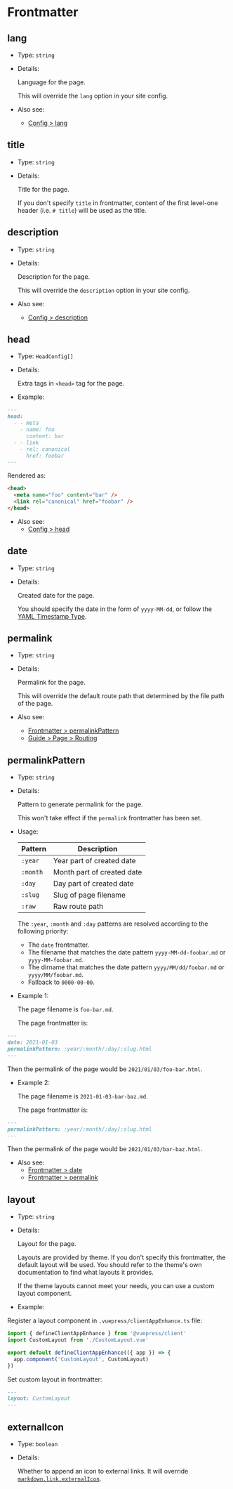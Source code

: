 # Frontmatter

## lang

- Type: `string`

- Details:

  Language for the page.

  This will override the `lang` option in your site config.

- Also see:
  - [Config > lang](./config.md#lang)

## title

- Type: `string`

- Details:

  Title for the page.

  If you don't specify `title` in frontmatter, content of the first level-one header (i.e. `# title`) will be used as the title.

## description

- Type: `string`

- Details:

  Description for the page.

  This will override the `description` option in your site config.

- Also see:
  - [Config > description](./config.md#description)

## head

- Type: `HeadConfig[]`

- Details:

  Extra tags in `<head>` tag for the page.

- Example:

```md
---
head:
  - - meta
    - name: foo
      content: bar
  - - link
    - rel: canonical
      href: foobar
---
```

  Rendered as:

```html
<head>
  <meta name="foo" content="bar" />
  <link rel="canonical" href="foobar" />
</head>
```

- Also see:
  - [Config > head](./config.md#head)

## date

- Type: `string`

- Details:

  Created date for the page.

  You should specify the date in the form of `yyyy-MM-dd`, or follow the [YAML Timestamp Type](https://yaml.org/type/timestamp.html). 

## permalink

- Type: `string`

- Details:

  Permalink for the page.

  This will override the default route path that determined by the file path of the page.

- Also see:
  - [Frontmatter > permalinkPattern](#permalinkpattern)
  - [Guide > Page > Routing](../guide/page.md#routing)

## permalinkPattern

- Type: `string`

- Details:

  Pattern to generate permalink for the page.

  This won't take effect if the `permalink` frontmatter has been set.

- Usage:

  |  Pattern  |         Description         |
  |-----------|-----------------------------|
  | `:year`   | Year part of created date   |
  | `:month`  | Month part of created date  |
  | `:day`    | Day part of created date    |
  | `:slug`   | Slug of page filename       |
  | `:raw`    | Raw route path              |

  The `:year`, `:month` and `:day` patterns are resolved according to the following priority:

  - The `date` frontmatter.
  - The filename that matches the date pattern `yyyy-MM-dd-foobar.md` or `yyyy-MM-foobar.md`.
  - The dirname that matches the date pattern `yyyy/MM/dd/foobar.md` or `yyyy/MM/foobar.md`.
  - Fallback to `0000-00-00`.

- Example 1:

  The page filename is `foo-bar.md`.

  The page frontmatter is:

```md
---
date: 2021-01-03
permalinkPattern: :year/:month/:day/:slug.html
---
```

  Then the permalink of the page would be `2021/01/03/foo-bar.html`.

- Example 2:

  The page filename is `2021-01-03-bar-baz.md`.

  The page frontmatter is:

```md
---
permalinkPattern: :year/:month/:day/:slug.html
---
```

  Then the permalink of the page would be `2021/01/03/bar-baz.html`.

- Also see:
  - [Frontmatter > date](#date)
  - [Frontmatter > permalink](#permalink)

## layout

- Type: `string`

- Details:

  Layout for the page.

  Layouts are provided by theme. If you don't specify this frontmatter, the default layout will be used. You should refer to the theme's own documentation to find what layouts it provides.

  If the theme layouts cannot meet your needs, you can use a custom layout component.

- Example:

Register a layout component in `.vuepress/clientAppEnhance.ts` file:

```ts
import { defineClientAppEnhance } from '@vuepress/client'
import CustomLayout from './CustomLayout.vue'

export default defineClientAppEnhance(({ app }) => {
  app.component('CustomLayout', CustomLayout)
})
```

Set custom layout in frontmatter:

```md
---
layout: CustomLayout
---
```

## externalIcon

- Type: `boolean`

- Details:

  Whether to append an <OutboundLink /> icon to external links. It will override [`markdown.link.externalIcon`](./config.md#markdown-link-externalicon).
